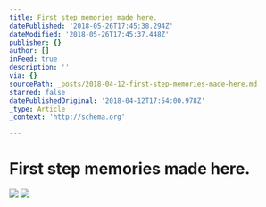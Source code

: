 ```yaml
---
title: First step memories made here.
datePublished: '2018-05-26T17:45:38.294Z'
dateModified: '2018-05-26T17:45:37.448Z'
publisher: {}
author: []
inFeed: true
description: ''
via: {}
sourcePath: _posts/2018-04-12-first-step-memories-made-here.md
starred: false
datePublishedOriginal: '2018-04-12T17:54:00.978Z'
_type: Article
_context: 'http://schema.org'

---
```

# First step memories made here.
![](https://the-grid-user-content.s3-us-west-2.amazonaws.com/1504ab25-078d-42b5-9cf1-a86d632c8b5e.jpg)
![](https://s3-us-west-2.amazonaws.com/the-grid-img/p/c5c8bd8de514770ba212d2b7e6b52ec14700eb6e.jpg)